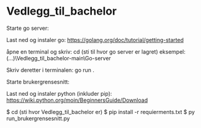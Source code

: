 # Vedlegg_til_bachelor

Starte go server:

Last ned og instaler go:
https://golang.org/doc/tutorial/getting-started

åpne en terminal og skriv:
cd (sti til hvor go server er lagret) 
eksempel: (...)\Vedlegg_til_bachelor-main\Go-server

Skriv deretter i terminalen:
go run .

Starte brukergrensesnitt:

Last ned og instaler python (inkluder pip):
https://wiki.python.org/moin/BeginnersGuide/Download

$ cd (sti hvor Vedlegg_til_bachelor er)
$ pip install -r requierments.txt
$ py run_brukergrensesnitt.py
